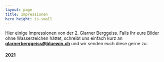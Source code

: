 ```yaml
---
layout: page
title: Impressionen
hero_height: is-small
---
```


Hier einige Impressionen von der 2. Glarner Berggeiss. Falls Ihr eure Bilder ohne Wasserzeichen hättet, schreibt uns einfach kurz an **[glarnerberggeiss@bluewin.ch](mailto:glarnerberggeiss@bluewin.ch)** und wir senden euch diese gerne zu.

#### 2021


<script src="https://cdn.jsdelivr.net/npm/publicalbum@latest/embed-ui.min.js" async></script>
<div class="pa-gallery-player-widget" style="width:100%; height:480px; display:none;"
  data-link="https://photos.app.goo.gl/hFTS9tkVXmt7oswq6"
  data-title="Glarner Berggeiss 2021"
  data-description="84 new photos added to shared album">
  <object data="https://lh3.googleusercontent.com/1t0B7coTAmsOstMtfq-4tvFkDgm73jhuKChC02fJfuiIDEr9PaIRvqfh3aAOtn-ybfB3aEVISGpY7z4e6dmt6XrE9SQGcNWqNy2Xaez6bLhzdjB-3OLUX_ricV88TBd1jzuCyBfCFg=w1200-h900"></object>
  <object data="https://lh3.googleusercontent.com/qOSwlODVU2VPpj2LKyvZDdyQpXUKlQ5KzkgYWELHBbV7CPe4KtmKclU163yfoqM-MZ6iqKXs7C2hMBhnqfzovfaUuv05psAan6V4jne-82YHVepOb_lnE1qo6Ssr1MnxdZaVegajTQ=w1200-h900"></object>
  <object data="https://lh3.googleusercontent.com/8VNlo_Sat2H2CpN0C0WJKTx4bBLTBsjqOkXnunW-4DZOOzbhC8H-YY9MS66ywRmPF_YPfG79pwFh3YziuaYPVyfmob7SU88wxdJzei4D07nVdxos8S9U1kC5JpwzYlCltV01Zv6QIA=w1200-h900"></object>
  <object data="https://lh3.googleusercontent.com/mpWjwG7jV5McD4b--NEgn44sQHgYoqRWJNvnk0qg5AHTM6nFtJBHstx46eTiBlpBPtDcVQTWjqxWG_9mD0r9Cq-G4Cd4nUbv4gNBeVIgu9uNPwVp-iTLFbMRjmdP0j6EMXyAHujQaw=w1200-h900"></object>
  <object data="https://lh3.googleusercontent.com/4HdsxhV7J3UjuSBheV_eijxUlVNRqqX5F6pjNvk_S7WoyolkJw-bx4DOiQOf-G3JVfmK4DfL6gg2GlPpEqR_euAYpwcr-SdpBHbYoMYfP7Ievrp1PMThNL7vUvZchdHK5j1iOWNffQ=w1200-h900"></object>
  <object data="https://lh3.googleusercontent.com/2xEamvHjgF_XC4J5YDtimhJJZRJnfTudZn_kU_WBK8aeYukYj-PIo_kqkLGIJfmqkVGxxIvEnbtbvXE_Yd-337v6iXRwsRwHxIlFebx_5wNXBOFgSRfpFmMudgewKD2TtfrvYzqWUw=w1200-h900"></object>
  <object data="https://lh3.googleusercontent.com/mlN2fBkaWTogzs624Ay7W0isr1MReAaBHIY3okoG6Tspm1FKjmrzt51pKB8Ta_la6jVH6DnHqSxGDV9SfLw8RD0Rs-BvBQoa8rZW4GUu5LBWmi8gKwI2lzhUYGe9P4bcwcnAU1Vwaw=w1200-h900"></object>
  <object data="https://lh3.googleusercontent.com/r_CCVFjHVmoGCfB9tCF0Gp81Qvrc307kvWjXb9fKJlaCzo_A7Vfid1w7ZJx09xCUShIYuuFqwQ_8nxrmlaQTwX-0H4g7dAXOCj3E-twwLIxMnQSL7WiXT3YdaS3JFmnHRy-etCfO1g=w1200-h900"></object>
  <object data="https://lh3.googleusercontent.com/jQi-rJDL0qduKk8s0i6L9sKH6tjuUylWzKtL87PLu3wVixsFBgtByBW2BteeJOzwGJIUixyGjTso8Yoys41hrANw52P325tPIg2JktXXKDONdAqHyRXZH-qll82DDOGKFi7h-AaEiw=w1200-h900"></object>
  <object data="https://lh3.googleusercontent.com/dbiyO9hdRYeTNqBZwACSvlpbcKWz72dug4i2hcziRbfd8c6r59i7H-a_FbNDVqfThGvOpcx9_BbtrrKdtgxaHz6zqTVu0FjdlxD4IWhjE8Jo1uEmGSnP2-KeqzMd6NQuJKZcxLIw2A=w1200-h900"></object>
  <object data="https://lh3.googleusercontent.com/H2Qfh8Vk-15cw8bcaqcAgWRRpu7atkhY5qM3BGj5St4-YDS_ly6jlHdZAqduuRke9jRGPuyCv84cuNUrkVHzEZ9wAsxB6QreoT-kfOBW33nrr2cixfgkY5hdcV3gc8p7pq6tX77EkA=w1200-h900"></object>
  <object data="https://lh3.googleusercontent.com/yn1ivYV5cY1KIS1EtzgQ8rJzJ3ypwN_rbaIPPdRT4u7s3PcFfVwzb9ylOTk6RKPfq0kbfygVs3oMzt-vaWKaF1q89BHBn4iOqxqnFYRhhYCiK0_c2jwucvuC70EbytS77X9pWr5kQw=w1200-h900"></object>
  <object data="https://lh3.googleusercontent.com/mTMRfSG9sgsYkTBoSnJYHyX-bVtC9hh8hlPmSe6gp8WEExCKH5d7pNRIg_D1hCeri1lOqL1uUTRVC26YEg4X2TXsfHyjwyK2DDIJ9WInOUv4qdEM7ieRzOOe7Zlqll_ZmJfLksyWrA=w1200-h900"></object>
  <object data="https://lh3.googleusercontent.com/U53JwnQKBUkHDwcRUHkza0YMJ8evSWUyFfXa-VxSZ5UbJ41B2tOj9mxMSw59U13-8Ry6EEmhIhffEYsOGURIoUvGtSaevmyYvTwWjblhiofmrLgD-8-mqxLKweTC8glyeJAg_CVJug=w1200-h900"></object>
  <object data="https://lh3.googleusercontent.com/8oabYXbwj1kH-zyzswzuNj7smPRgEcRyz8bKnG0ROK5ZYhRFd4wTK_0QTu1_oherU4j71l54U9JJacx8Hs_9d_8PhB0qGRDpLY0H_lcIag11HApjF5tHYF2xZ3iUixd1gB7brjX9UQ=w1200-h900"></object>
  <object data="https://lh3.googleusercontent.com/tBNh9tIEPl0YDn8cqvJIWrTZBGXf5kJf20F3rjjc9fw-E0MNqyyXDQCeH2eCN7RnCarlkKj_XsxsAdSd9-BmoO_XtKfSY22wxmFwdeHFKN3C1yM5uniWdKI0QFWoSkAgTrOkKbILWQ=w1200-h900"></object>
  <object data="https://lh3.googleusercontent.com/WTDCBtjgLh2fFFn511116IgHpKXPbaigDmzKq8d18pzxZJn_lP4df35q-OyZ67HICEx_y_DBozItddXXTFYFlyG5RM9I2Jebk4GpGPOziowpmN09P9C9Ax2I83fyp6ll66-9DCcpvg=w1200-h900"></object>
  <object data="https://lh3.googleusercontent.com/Ni1AOuKgRLxIh7ETBGEaa110BeOVuUYTbApFT5Mfnof7cBYNKyQ2CxiSuAn0fREqzYVkfejOeyW64aXE2GO_Yx521pcD1UNArIcNZeR_MSqyzL2uQhIcWUmKhUpIEqoi9RYCDsGwdQ=w1200-h900"></object>
  <object data="https://lh3.googleusercontent.com/UVEJ479N5bgznBvygB0cMpO1KpowU6Osf_vMtVs7xkLSwjpPkF6mAMEjT89byqB2lzK_uQc2SGEUbuiWabQoj0R_C71F_JUwv_ghAnVKCN8RNtv5fAmc45t-MI-7JR4bdv0eMZH2LA=w1200-h900"></object>
  <object data="https://lh3.googleusercontent.com/FUwlg7jzjqvEcZ9UgV3y3bT3qcUeia27pjb97htjVy95omBHWcpuLsd9oqYoiIo1gFlXEPEhgtRC8cV1xqj4RujaUqFV5-jyhMsC6YyCd2T-NvfRjbgQzAPI8x8p3I9ZCb9Y7emAiQ=w1200-h900"></object>
  <object data="https://lh3.googleusercontent.com/bp3T_MZAd5ZuVv6Qwps6jtlUS9q21jdLyULxPTZFuUdfULXV44vfJYGUcgw8bG_il6prTSRTX3ue-FjCZV9nWJysHJEoyaHS_6YHFHkkByTLs5INrThwsVZbRlTCYQWvdptwU4iQ_Q=w1200-h900"></object>
  <object data="https://lh3.googleusercontent.com/eOlie-R83NSB6jGamloDIoX1gq7_46u2HduyThCtkkRdj3CWQD8oozS7-uo1WDPXYZKar8_dJa1cx6wKt2KUvuU68ReBR5I43IyOqkp0z3c7__IFg0aaiTH8koUdLgMhZ0AEi8ZuWg=w1200-h900"></object>
  <object data="https://lh3.googleusercontent.com/UQen9r4JkpQz1mCvi5iGg6PQAGkl3-CuODOkuAkL0ix19a1GNOZ-F8_oLjvpjVKPiALFGeCrbM0-zaF0HAEAi7ugI0atPkn7rOPoMG70aE-HdnJlyH34fcK2YJqFJ8j08GChuKoiAQ=w1200-h900"></object>
  <object data="https://lh3.googleusercontent.com/1yiQnuG7osU5HnUf6AZX76FHFnQV40YuuHYJgoinnkx_ecW8aEBMoA6rCIEh-iBy1wC7OwfFIRRHtBORG9UQ5hO9ETnpMuk_8lG0KpuTSVFM_neO-2CiAET-7g1YWD2ELEMV0otaYg=w1200-h900"></object>
  <object data="https://lh3.googleusercontent.com/GlgnDWzi3zkNaQdQ7qo4DI_GPjf6KCY-asE4fLFcOujfOr-jlinRDJL_t3ZOwzwBHhvvvfu-AXImUV88TRSdS4SBPzHib8GWnGVhrItJgNlJComHA-nl_6jw1oML7KYNQ693KGYvmw=w1200-h900"></object>
  <object data="https://lh3.googleusercontent.com/d_TUBORroU7WMMKDbMTpGGW-cdXDoXoRJ51zWa9tyVLYsJ-GlcxmVLD2UqT5YRaFJSWrniguQOtM54OEdjJxMOXqZKuCDjkXhLvJhI_im80ektq-xRTI9gx58LGev4VC4kYnJoSVrg=w1200-h900"></object>
  <object data="https://lh3.googleusercontent.com/3BgyHa2OG24cv15VZ14bayoEbFv8kyNeb5DIGpaXzfuUEYmzY_KkZHiyC4t3mYsx26oz9RNTuGryGB7f3WiT1ePo6RiQ-Te_2HVCcB7snDYK5rw3e6ToDnhiLx-7xk07babE4IHoxw=w1200-h900"></object>
  <object data="https://lh3.googleusercontent.com/twStEM8CAPvpNP_KQ3uAC3IvdKwrZhQCvtnhB3lz2JiCKoP_UUD4kFuSkerSqlXJh7sFPRYKzn-j4Y9kHEe_Fuvo2jTNzQH6B4S81sT9OkyYUX8cgjjBxYYj9ITMzBgkw4pnT8SUlA=w1200-h900"></object>
  <object data="https://lh3.googleusercontent.com/0r-1TwMaMemhJ_v9XLqL4qgVVYTYeW_o4neCpoAKqnBjmJKF5zbGiUDHiju8v-LiXEQmJQQDfcOlbD6ZT98QRz8D5ZBHS84UBxr_4j6JNYss_BxO9I60_38WTm2LOYI-QagOnPM_Lg=w1200-h900"></object>
  <object data="https://lh3.googleusercontent.com/jq5d6P71ZZOJ3pA1cM29vRh9NwgV3Aj4EPd2QbNkJqsq8P0GsH5jCORc_5bIIFOrZfcupjt85pUyOQRaItw9Qy2WX9VT1iF1JAzwmEahxqCk57g1Kl15Bsg4rNLVKIgFgSc2w97dHA=w1200-h900"></object>
  <object data="https://lh3.googleusercontent.com/sNA03RnI3W87TENan93Vq9IZl4aLumXT_QeB2g7bZrvu3ENtKsXJq9nenjKszrmVjdIHb5OQFO9VUXSrE6kou4OKiv9kBYHFz2xnKdxCqmm3zqvTJG6Mu-oJthLXD2IIhB76DfDynw=w1200-h900"></object>
  <object data="https://lh3.googleusercontent.com/Dtoe0MPpXWSy_fi9LLhC_F2Z-NjCqFgK50CA3j21K81EN4xbuYjvIVk6pWSEg6B79Dxi-a3jl1DRerLnELjEKEoaeLCy9kgDGOtbg-H1APssUnzKnbm1v17JDNn7WGGU1uY5_sisQw=w1200-h900"></object>
  <object data="https://lh3.googleusercontent.com/VWPtGySZb9HpqfEp4L-UMFH8HueC8KYGYxgH6eUpRqB566CVW7aA7an3Gxiz5C7o8JcYnyq42OfKWhO_rMXlzvGEyHxR3Ms3dcq1gf9lpnY6hYC4_f3dJVy6IhhNK40ZNq5ivTjJbQ=w1200-h900"></object>
  <object data="https://lh3.googleusercontent.com/MIrJy1hbJPMXcHpofry4MQPFYC11Byfjt3OA7O3zzUObCWrVYQT0Gsivyl6pJ-5XihnGzva3fDS01mcKGgY8ImPCr0HDhHnpGXjOizl8CgTbXK3kkBA0xpIVP8QyIxhC49RyVDUSjg=w1200-h900"></object>
  <object data="https://lh3.googleusercontent.com/21-B5vICIWxuMUOMKJxf0A4ai41xrfwl7lP5Tfy-ech6jrUbVIRXnvF1T78JfNhqX507ov0aIpvj1z8nZg-pipP8O-M2jUakgtrEdJrqRG3sXpznrxCytFGcGKPLM0BEGfpQXzwepw=w1200-h900"></object>
  <object data="https://lh3.googleusercontent.com/S7H-GF_vN3W23skjl3tqDZx-T45dHg8L2V2PU01BbJNht6-LiS25r_9Sn6kJd3sLaalG5osK3P6rzU7G3JS0cwXwifTJiAr2dsh5WQFRuQf242e-J6QqxqXi10ax7QKsG6xEqHiOJQ=w1200-h900"></object>
  <object data="https://lh3.googleusercontent.com/GUX6TZeS9D-t9NL7sBOLylUet2YonqGOnolnThkFXk74XEhCJV2LuAQdJQb1oWfg2r2pYSCXh2w4h-EExcNLB4CPM_4PCmEAkcNUGETjlHZNhyR8OS3WYFObcl94rMkPz2dxAKtREA=w1200-h900"></object>
  <object data="https://lh3.googleusercontent.com/qRsipbn2PdfIraoSuMXFYVMsWwsLcieS--00cHzNKwOoZmmJxuRMFTxO6Qs438QmYU0glj7lK39JCZX3yA5zlwdZZ7pseDbzDuAilIpHoDVfhAEUc79pfMSwro1xGwhGnMtxlym41Q=w1200-h900"></object>
  <object data="https://lh3.googleusercontent.com/sozSoqRs5HNfCwMPLZRnizhAbAKrKjHa13aPJq7Duzc92wSGntA20oI3FR3lIyFTB1ovFiuT4PO3Z3BCy8bk3dRySdDEoyEiTTM52_YjPKu_9Vj9wOrjtyaCS7AQajRClbmQcKmI_A=w1200-h900"></object>
  <object data="https://lh3.googleusercontent.com/FCEIw5_hYaUqHgdP1oU4DkVjNc46kCHsrvCipI15tzwQKD_6yyQq9Q_p9Sm2wtuEaigKFPXnKiBHuw_GvzmzRFcscF9wItDsL3XBrPMBxjXSffUMG4SKhsF4pONiAA1Dcf-cgXALew=w1200-h900"></object>
  <object data="https://lh3.googleusercontent.com/-QNoGNYrFZJ553weKMG2TZaHLxO_s82KunS4TO9JU2wDiQodMPqx5WRk95O1AGRcyEfb78HBqKHENiBzLzYLqqIHZMUq3nCcqtpTZLJP-TG0tJJ9BEnaXBs1A7e6G46oRFcchajczQ=w1200-h900"></object>
  <object data="https://lh3.googleusercontent.com/gYJlEfd0MWqDBEXV2oAgy79L60i_xz9goP6BnWddbUXJ8CpiJYVOPtTt9v3YrplmqZqYDEULN1tWaS6OtMTjuQt4qYsO07hrMvJrc5-Eec7xZ0zXsZkNltapVp87DOWK1tg-8x--8w=w1200-h900"></object>
  <object data="https://lh3.googleusercontent.com/HHyXfPaF1Tvxe0Vzpx1P7JYITdRYTosPaEbsE38yxWo_ruvoiIQiHKk01HC9CurtnDGOeF0dQDUtI9TyENUsNtwtSzOIZURYygleLiWnKw5f0gVSRF15yXGUCjvrKUY1U1eec_GcEQ=w1200-h900"></object>
  <object data="https://lh3.googleusercontent.com/wUuqC5pLqGxGN_y3XuQ3WYxFNM5s9TOOeJ7VdH5Bq5l79rpkNCZv_emCx7zfZWNYqazisd1D32rx5iqUubT0jyWIqpjmJ5UviZT9QIBalmpogXvRMJmH576FtJGGCYrs4tFmpXSGgg=w1200-h900"></object>
  <object data="https://lh3.googleusercontent.com/HqKRcOYMnmrWaRW41yg6xWDim82Cg09AmXKYcB7QtVOlTMZu7PqqWIWbLA9gIbwgigQKqkeLwBikkXajS5PSuQvx1pOP_r-tjGT9hF6Ik5o8P_HopdCoGWtKCXC6fN3tFCxsofE-dw=w1200-h900"></object>
  <object data="https://lh3.googleusercontent.com/x5v2tty36gDiq_NzXDbnBCmaXbvn2GVOJ1PUmgzWtKJ8PfnHqRok25pHkToDonRc2SSCgv5MokEA_OchatMEURBJL9GqBgVUMJP4-fLnxbeq4yd08DPz9y7jRBw65n4Kq8V3nXTdmg=w1200-h900"></object>
  <object data="https://lh3.googleusercontent.com/wAPRFSkPVX8f6oYynicrbW3YLL4BozPjqyFySS0_W_NuT1LBz5eV0qY4X4ZcrVgqfnlALjW6tpTusfSQ8nqgsAn-_-tns0qefgNObp4Q15Pjz51zLNxVofhxEPwI8walZtDadZaf6w=w1200-h900"></object>
  <object data="https://lh3.googleusercontent.com/XA6wbUm7H56ofleaeiVjdqigeefn5-hahwHa2dpmXALDBo8GFYIEajnsZMSUDJP_Bh5ISxtDl1Fnzv1Cf5mUgcXoTUEWbGjIL-hYOHl1L1HVG6C9wb39yCFQkzLwp9lmzh5azsyNwQ=w1200-h900"></object>
  <object data="https://lh3.googleusercontent.com/zWoiazUjftLvnFLG5Hy5-x_ZDfMNA33KuFPTSbovOjb1tmhZKOwDLmvp52lC0-TEqJEiaBaJM0C7yAiMHVl7Gnr_u76_78VUTFeNUThQnqPUsIgNG--wZD8c6ELqNeOsOd-hiOZBRA=w1200-h900"></object>
  <object data="https://lh3.googleusercontent.com/wY3labpRinPi_6QnjVlxgp8C01Q2NckXBXTCnHYr-tiqU_Gob4OtU4Aq7CuVt6dAmbByzBQWGCSmng95YekX7IP1Kuxlq5FIrv9IorEnx1Zje0EYHXjy0V5dAUPzP11vJ91kldSWGw=w1200-h900"></object>
  <object data="https://lh3.googleusercontent.com/tncy3TV05WpD8UQ8KwyDzwV1tKqFoYyz6OZNrPIb5VtRqDvahhU7H_yWoTK8NgXyvGj2VBA0zM9hDsWxWPIiJsZH_2QXJLngcE8sVKSr46ulnCM-nR32WcVKKEPk7UzttN43EcHpbA=w1200-h900"></object>
  <object data="https://lh3.googleusercontent.com/_uOriVxvGwe9OKDb5uiMbVAFR-W-d-HU_olTNTxzvNWMLjFyxXKq8UvhKDnkpR4NGFrFgNpGO2-Jn2Hf_cBKorYdeI1yWDq2a0YUxNdi8ved7-OTKHqQXVSsAdaWfJsmqEmp3O8PXg=w1200-h900"></object>
  <object data="https://lh3.googleusercontent.com/oYAw9LWHs56dt2yrMtXFyM8WTfEAUxE5vtV-tS3r4Dqq7KyDU2tKazU2wh5sk67EDLphNMnc9y7_h4NeTl3moDILBP8a4vi6sZiaSMtMCCQy3jvW4YdepIgW02p0vRDzFAbXUhF-OA=w1200-h900"></object>
  <object data="https://lh3.googleusercontent.com/uhk62S47EWHv21OFxTms4kVfLJ_5p7an68WnqM3QN8Y_sKspzLBK_e1Z-VIWPSXRydoIAXtj56kmNeH1Roh-pT_2DEW_tCPmWJQuxMlRfwf0BHNKCn1C8rI1lxWNwug2O41Xsg941Q=w1200-h900"></object>
  <object data="https://lh3.googleusercontent.com/y2MQJuXAwEzd87b6swR1IGtOQW_II2lXqJbLcSyjLB9bHQmFKUtm6Wl3OnKg9zwpciLjIVXwZBaHAw2tJ9yH2iP3ZCnj0VwfnUIuXzs9Za67m8tv6NNDMf-8WmznC_RjIQKCYS3VTQ=w1200-h900"></object>
  <object data="https://lh3.googleusercontent.com/x3Iq9mvMaNvCZoqObv3XlSE8dsc_CXPvIWe5Hmvx7pviIX1dphNcqNEizgK5MTmjcS9Cy_AaMNLn3lvQT390cq9haE_WsxWNWFDD7Rd7M48Uwc-5TQ5hIRzELLpn7PhNpH33VsSZ3A=w1200-h900"></object>
  <object data="https://lh3.googleusercontent.com/Se-1O9DJWQB8qfAmh4QuW7DCD86GVdzV1zlDqJKhkg3-CXE3q4yB5jQaK9PhES8dqFBNHltphb0nPAzJ92yAh1lSpbR5jo920CWjaHBRJHKd2kBnCI9wW5qoLPogxxqITML7-JYzXg=w1200-h900"></object>
  <object data="https://lh3.googleusercontent.com/5nfaruxWLFmGRVagGkYvw_ie2cTjBmYQnOqlbxIsAr3Oa_WKjwlxn2uZ7cnMKSNPtazC13U5qHgHQyGEgrlpX8bFdSDc1v9dO9Pw_Km6fTXVj089yBxi6zi_yWhPaJiNV78rSxAedQ=w1200-h900"></object>
  <object data="https://lh3.googleusercontent.com/voHM9DbBRUHAZmw5zmWbBn3jSIESID6R37BA4MgvBhwgZyZ0Hdw4WtsaDICU0-oikHbPbesWOy_BmbOe5hFBjqKlKrpnXDB_zvcNKEakMkyIObr1FJ2sZxmVBWJhwvpx7FAj1PI1Tw=w1200-h900"></object>
  <object data="https://lh3.googleusercontent.com/UF4Ul3-_Ncn8YmMgT2oGN9QYBzvSYrXQDIfWVhMYzlAtSFzn-W5DLCTY0JzK6PGscAPbD-UWg1zQIMKITI_Bpl3cOOZnXQp4HpvVY3WAZI0B7Uh7Hdi_lOkVRCTDgghrdQAHKlFAFQ=w1200-h900"></object>
  <object data="https://lh3.googleusercontent.com/9CzImAdlTdNrjPidykW6VvMFbIed6gQCmDHZYnotjqFPoBHXnIGQmCRnQH-UMHqukbN147p_T97jX7GtbTcafKBnMgQyGQSVKIzswu5ElKrktl1KEkRrtmgItXKfOUYkWBeKI5ODwA=w1200-h900"></object>
  <object data="https://lh3.googleusercontent.com/l1mZW9FrBqRopBT1t8dAKe1lHLh8eLT74FEarejvMi9fcDjG97vy_i535n0t8oDcrut9Xp9645WOSkoJv7vYPQ4TjnKh_jVmNwgpt7XvQYrsxfqbtM0vmH2VCGqQUbRzlqnrBYDDcw=w1200-h900"></object>
  <object data="https://lh3.googleusercontent.com/S7dayANjHwNrQy-uwNVUaqRCEZPXTYrqnmnQoI5DClH1_YEKYjrrGa1HtrnRlWxVnnJICCgmWF9J2rOv8H6IR17Yb9_RvdPrHVfICq179x8pOOc0PlS6R0thRWh9AJFTfX43vKHFMw=w1200-h900"></object>
  <object data="https://lh3.googleusercontent.com/BjOMgYbXmDGm51L9gC7Rqq_dsCJygUV8m5nk2oketEucGUHgtzmqG_CZS2Qr3sDeQV6gV8f2xpqBEsHXuX0RuEq6pStXW21eB2ZYsEzuEwwItzWtWIo8VE6iQqHM3revvGDKdSgCMQ=w1200-h900"></object>
  <object data="https://lh3.googleusercontent.com/3m3YdCAI66Q2oeaC4E5uAd2Yst7yjCrK7NMclNkdOWWC33eNfOUFz6wITvaC1ftQcBxYPX97SAbpzuA1KtZRR5OW4yvlVcF8hDQL1E4DbxYL5iTYXMd2e04pxiV8gbXZjBWpy7Jf9Q=w1200-h900"></object>
  <object data="https://lh3.googleusercontent.com/Glm8-oszE5AM0__WdmrIFemB70MXmAWWg-hagaKltAR6K_AgXr5h9ETfmtSpK48fkaoAqA4emdypMEfk-eYRl_DUvHadfc_eZaovzFj1cSQfX8MwxaRgz7GInZOIcXiedCh-V1mI2w=w1200-h900"></object>
  <object data="https://lh3.googleusercontent.com/PbVPOfK9kB5-Z2ynKzNlU7RR9jGVFi7Q0fJQC81PC_4cn48V5J0qAfsKlZ3j2Mlu_ifkLn3kWeyfqV7SJOoyCxreXG1atqVgbeRStWB_u2cudOlGjBpobP0sQspUmnNMO4Cuazc7vg=w1200-h900"></object>
  <object data="https://lh3.googleusercontent.com/ctLIUHiyrAkZv8KAdTW3ZeGYdjUPIS0hS3WLMquI3vkn70R5EkXxPIObsIYVdJfybMMh1lyrTzNlTaITbj8XMUT0y7Bwh-xEpnmovLhLZYz3HciVunRhEEytLuR6tLysKAtfEaK_NQ=w1200-h900"></object>
  <object data="https://lh3.googleusercontent.com/fV-tQ_eNRKOJORdbLJnXhbxCtCmiIQEPvr2NCMRv7qgYVGnSsf5yOqGfLysJuI_i0NAn1SdfKhqVPP7iMOGREENB3hQ_fPm-KUZAplq25NSzSuha8XKg275vXHsfu-tr2QIx4vcTnA=w1200-h900"></object>
  <object data="https://lh3.googleusercontent.com/_XYww3V_4qTc9xw8iYdOCo8XpRxap92wpQ4dyu4IbiWpyQGy54zwTUo-mmxvVt8yEQoosSuyMLaLxkXS_qrDG1AZn07LvBefG_r8hU6clsMJTpj2tMSu7zRCUpzoUFsCHoY9aVWEFg=w1200-h900"></object>
  <object data="https://lh3.googleusercontent.com/sX70NXt26KP5s3fap5sclwqvn0KlRvxqjv8_cOJvMCROyfvcfDtBKiQWBh9M4IFL8EVKJbbRbfhSdfRZAsdxvNTcjM1EZC4ajEQUZuawWsIIM5uPDFORkZ1qnBcJvYxUqJ7cQ9t3mg=w1200-h900"></object>
  <object data="https://lh3.googleusercontent.com/2vszz1EL9QD_-6K74YR8NIzfx__NNiFAe_CM7TNxFm7G83JQ54SbqpoUit6QBpPZjBwF1P6gi_xJa0T4JSlmZTq35P1PCTieBnHVMoBBXYDz0-8uXTY2ag5SbOFkCq13RJLI73jVhQ=w1200-h900"></object>
  <object data="https://lh3.googleusercontent.com/-2tlFzQaJrjXjAo5fF7JyT3XEA3-g2YHbPQp7DwdrF1jzk6NwGVhKRQjS5KqfHO4rTHhMjmVzrwN1AempDGi_lcp9ef8NfcUcmlJFCm2UNr8h7as5tUZJmOl6N2yuYDlKVjEBZdBhg=w1200-h900"></object>
  <object data="https://lh3.googleusercontent.com/oqCQPfMA-UdUVrNpJEBRimOJvCkmhLGUttYBil84TNAQLah11YL8kb1rG1lBLCH-PoDzyICt4_7Juzx-d1Jd-d8hxhw8mZMmMP3hI25pxiZ4ixbVAmoQyxEqI9LRxxfu1NfMj2S_vQ=w1200-h900"></object>
  <object data="https://lh3.googleusercontent.com/cqx8MI8F5_Vlf-yWgnyqijqXsylr3Z0LiHyL-aWSiN-ek4IY_3Kqf4MVMjUDapNNKce74xlvrNZU141_PGBaoMoFrpbkW_aysix5NVi6IDou4HUA0m-bRwvZLtM7KJqZ1vSap2QwMQ=w1200-h900"></object>
  <object data="https://lh3.googleusercontent.com/9rvH2KOQ7NCyMsIUSuAeHVOjMHzK3na1lZFJRcKRENTWBSV56MSYKnlxbAHwKSSXb7ISN9kBxU5_icaILjcOh1sgDE1JrwBpLNvDEya4TJEv412kFybl1mE1qnupg0N1GtURJYbB6A=w1200-h900"></object>
  <object data="https://lh3.googleusercontent.com/Lv9GN9NzGovuSLJyTd1tFk_F01RunNZBUbG80h7XHv5C2FvPhzSR7DgmKXzcFsno-3uNlw34_LPvE6uRkSiPxY8r8sPtzTCk640iR0-TwxU2T_3zRheqRCX-Pv1hFX64hEJBKdyEaw=w1200-h900"></object>
  <object data="https://lh3.googleusercontent.com/hyjIyak_D0z6ULOs8twy0bDT1EE4DL7TFeXGHIDUoFfKemuo8AAm1EBYQftqS8j5kdcDN9BQjYE4-H343k_DippzqDd9ZCuObdBBQDpkBtXjEKf2asJifqzQJO-FKZVfWJGFTvLZhg=w1200-h900"></object>
  <object data="https://lh3.googleusercontent.com/wHYkTicq8GtAsIcBymuAWqSNjgyA-9I1fpEeyMdrfpqC6PBD1_lTqZ-X4N5uNmNfnB2ko3pbAu8XmKCm6hyMBoCtMlpSUGpeqV7ay0OdZ0xUqDs8mv5wCVLlFrnpX6zjJxkU37Zryg=w1200-h900"></object>
  <object data="https://lh3.googleusercontent.com/asNvwRo6t1TPgOoW2QjbGzdloRQ-qH2aoF910CK16eS5l5ApfGEHkKanJn3-HxCMm03t4bywGMbxgPPk-J5vkD8ZN1DO_x83uLfkgoFkW0TRkVNF7gi2Dqpltb4ANr6uKPAqhOZQyw=w1200-h900"></object>
  <object data="https://lh3.googleusercontent.com/t14Uzcg0EzMr0Hx1PkU8o-ltY4kG-iCnBZtEUryYOZp1bydvc6pEO1_TWoghYMcEgM-7qHA7BxnKZBzCkc8xgKZRhwF9bo2OY1HSQOukzIuPtGQ6hSzNQNvG58d1P5v02c0dk2uZ0Q=w1200-h900"></object>
  <object data="https://lh3.googleusercontent.com/D5E78G5HxNaB6PMXRyOnFlWqnsL9F-eUFOgnMnMElUejDVE-0WviQZigBXoAYXrga2KTu0j96ZyEdceIszWL5xPwIp3odcSwVZ46rHFGkvitEVMgLPDQHfS3ad6hFMsT9C808PW1Sw=w1200-h900"></object>
  <object data="https://lh3.googleusercontent.com/brYId6ZJ_dNtA9kQiUkM7USntClJoiPHkgilOeVuSnpJl9Eq1QlkiQM4sxclUw2U99fAXxA5iN4ytXccVwdwShdcXwiTZA4WmAlSC3vh6hfxzqdfOpOFHMPPisTQqYRkeQQ4DRxYoA=w1200-h900"></object>
  <object data="https://lh3.googleusercontent.com/0MuwLNPFHwHirWuw4qwFY2dipwDg_1PuEeGjYplajTyNcxqCSjj4QlNJOC-tturIBmFFUc3YfbKMQ8U0YhbpSlG-Qurhuh_jhuYfl3uIMOIx0bqPQbCSxrgUl-BtKpmyId4y23cWQQ=w1200-h900"></object>
</div>

